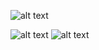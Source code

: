  
![alt text](https://github-profile-trophy.vercel.app/?username=deplicator)

![alt text](https://github-profile-summary-cards.vercel.app/api/cards/most-commit-language?username=deplicator&theme=2077) ![alt text](https://github-profile-summary-cards.vercel.app/api/cards/stats?username=deplicator&theme=2077)

<!--
**deplicator/deplicator** is a ✨ _special_ ✨ repository because its `README.md` (this file) appears on your GitHub profile.

Here are some ideas to get you started:

- 🔭 I’m currently working on ...
- 🌱 I’m currently learning ...
- 👯 I’m looking to collaborate on ...
- 🤔 I’m looking for help with ...
- 💬 Ask me about ...
- 📫 How to reach me: ...
- 😄 Pronouns: ...
- ⚡ Fun fact: ...
-->

